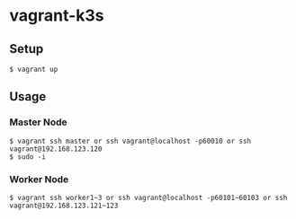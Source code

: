 # vagrant-k3s

## Setup

```console
$ vagrant up
```

## Usage

### Master Node

```console
$ vagrant ssh master or ssh vagrant@localhost -p60010 or ssh vagrant@192.168.123.120
$ sudo -i
```

### Worker Node

```console
$ vagrant ssh worker1~3 or ssh vagrant@localhost -p60101~60103 or ssh vagrant@192.168.123.121~123
```
